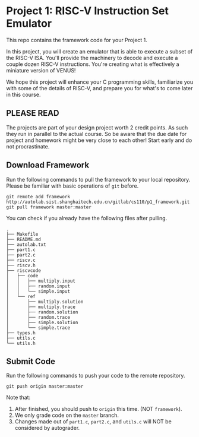 # Project 1: RISC-V Instruction Set Emulator

This repo contains the framework code for your Project 1.

In this project, you will create an emulator that is able to execute a subset of the RISC-V ISA. You'll provide the machinery to decode and execute a couple dozen RISC-V instructions. You're creating what is effectively a miniature version of VENUS!

We hope this project will enhance your C programming skills, familiarize you with some of the details of RISC-V, and prepare you for what's to come later in this course.

## PLEASE READ

The projects are part of your design project worth 2 credit points. As such they run in parallel to the actual course. So be aware that the due date for project and homework might be very close to each other! Start early and do not procrastinate.

## Download Framework

Run the following commands to pull the framework to your local repository. Please be familiar with basic operations of `git` before.

```
git remote add framework http://autolab.sist.shanghaitech.edu.cn/gitlab/cs110/p1_framework.git
git pull framework master:master
```

You can check if you already have the following files after pulling.

```
.
├── Makefile
├── README.md
├── autolab.txt
├── part1.c
├── part2.c
├── riscv.c
├── riscv.h
├── riscvcode
│   ├── code
│   │   ├── multiply.input
│   │   ├── random.input
│   │   └── simple.input
│   └── ref
│       ├── multiply.solution
│       ├── multiply.trace
│       ├── random.solution
│       ├── random.trace
│       ├── simple.solution
│       └── simple.trace
├── types.h
├── utils.c
└── utils.h
```

## Submit Code

Run the following commands to push your code to the remote repository.

```
git push origin master:master
```

Note that:
1. After finished, you should push to `origin` this time. (NOT `framework`).
2. We only grade code on the `master` branch.
3. Changes made out of `part1.c`, `part2.c`, and `utils.c` will NOT be considered by autograder.
